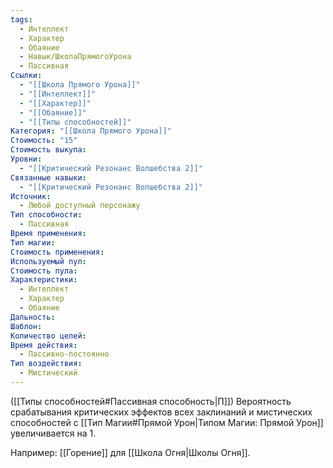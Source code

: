 ```yaml
---
tags:
  - Интеллект
  - Характер
  - Обаяние
  - Навык/ШколаПрямогоУрона
  - Пассивная
Ссылки:
  - "[[Школа Прямого Урона]]"
  - "[[Интеллект]]"
  - "[[Характер]]"
  - "[[Обаяние]]"
  - "[[Типы способностей]]"
Категория: "[[Школа Прямого Урона]]"
Стоимость: "15"
Стоимость выкупа: 
Уровни:
  - "[[Критический Резонанс Волшебства 2]]"
Связанные навыки:
  - "[[Критический Резонанс Волшебства 2]]"
Источник:
  - Любой доступный персонажу
Тип способности:
  - Пассивная
Время применения: 
Тип магии: 
Стоимость применения: 
Используемый пул: 
Стоимость пула: 
Характеристики:
  - Интеллект
  - Характер
  - Обаяние
Дальность: 
Шаблон: 
Количество целей: 
Время действия:
  - Пассивно-постоянно
Тип воздействия:
  - Мистический
---
```

([[Типы способностей#Пассивная способность|П]]) Вероятность срабатывания критических эффектов всех заклинаний и мистических способностей с [[Тип Магии#Прямой Урон|Типом Магии: Прямой Урон]] увеличивается на 1.

Например: [[Горение]] для [[Школа Огня|Школы Огня]]. 